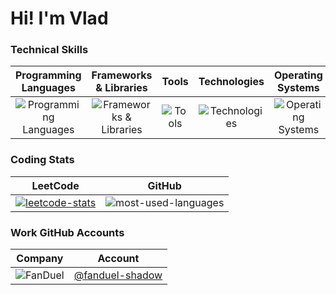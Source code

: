 <h1>Hi! I'm Vlad</h1>

<h3>Technical Skills</h2>

<table>
  <thead>
    <tr>
      <th scope="col" align="center" valign="middle">Programming Languages</th>
      <th scope="col" align="center" valign="middle">Frameworks &amp; Libraries</th>
      <th scope="col" align="center" valign="middle">Tools</th>
      <th scope="col" align="center" valign="middle">Technologies</th>
      <th scope="col" align="center" valign="middle">Operating Systems</th>
    </tr>
  </thead>
  <tbody>
    <tr>
      <td align="center" valign="middle">
        <img src="https://skillicons.dev/icons?i=kotlin,java,python,javascript,cpp" alt="Programming Languages" />
      </td>
      <td align="center" valign="middle">
        <img src="https://skillicons.dev/icons?i=spring,django,react,nodejs" alt="Frameworks &amp; Libraries" />
      </td>
      <td align="center" valign="middle">
        <img src="https://skillicons.dev/icons?i=vim,vscode,idea,androidstudio,github" alt="Tools" />
      </td>
      <td align="center" valign="middle">
        <img src="https://skillicons.dev/icons?i=git,aws,arduino" alt="Technologies" />
      </td>
      <td align="center" valign="middle">
        <img src="https://skillicons.dev/icons?i=apple,ubuntu,kali,windows" alt="Operating Systems" />
      </td>
    </tr>
  </tbody>
</table>

<h3>Coding Stats</h2>

<table>
  <thead>
    <tr>
      <th scope="col" align="center" valign="middle">LeetCode</th>
      <th scope="col" align="center" valign="middle">GitHub</th>
    </tr>
  </thead>
  <tbody>
    <tr>
      <td align="center" valign="middle">
        <a href="https://leetcode.com/SSHshadow2222" target="_blank" rel="noopener noreferrer">
          <img src="https://leetcard.jacoblin.cool/SSHshadow2222?theme=dark&font=arial&cache=0" alt="leetcode-stats">
        </a>
      </td>
      <td align="center" valign="middle">
        <img src="https://github-readme-stats.vercel.app/api/top-langs?username=sshshadow222&show_icons=true&locale=en&layout=compact&theme=dark" alt="most-used-languages">
      </td>
    </tr>
  </tbody>
</table>

<h3>Work GitHub Accounts</h2>

<table>
  <thead>
    <th scope="col" align="center" valign="middle">Company</th>
    <th scope="col" align="center" valign="middle">Account</th>
  </thead>
  <tbody>
    <tr>
      <td align="center" valign="middle">
        <img src="https://s3.amazonaws.com/cdn.fanduel.com/images/2023/fanduel/homepage/facelift/fanduel-logo-hrz-white.svg" alt="FanDuel" />
      </td>
      <td align="center" valign="middle"><a href="https://github.com/fanduel-shadow">@fanduel-shadow</a></td>
    </tr>
  </tbody>
</table>
